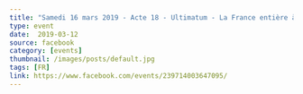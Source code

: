 ```yaml
---
title: "Samedi 16 mars 2019 - Acte 18 - Ultimatum - La France entière à Paris"
type: event
date:  2019-03-12
source: facebook
category: [events]
thumbnail: /images/posts/default.jpg
tags: [FR]
link: https://www.facebook.com/events/239714003647095/
---
```

